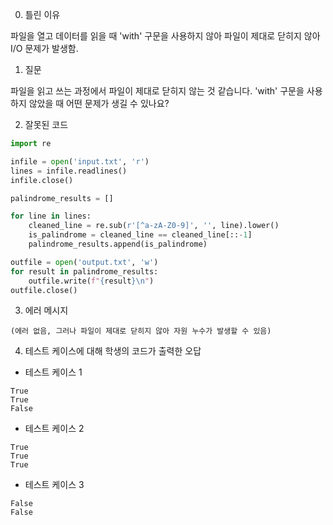 0. 틀린 이유

파일을 열고 데이터를 읽을 때 'with' 구문을 사용하지 않아 파일이 제대로 닫히지 않아 I/O 문제가 발생함.

1. 질문

파일을 읽고 쓰는 과정에서 파일이 제대로 닫히지 않는 것 같습니다. 'with' 구문을 사용하지 않았을 때 어떤 문제가 생길 수 있나요?

2. 잘못된 코드

```python
import re

infile = open('input.txt', 'r')
lines = infile.readlines()
infile.close()

palindrome_results = []

for line in lines:
    cleaned_line = re.sub(r'[^a-zA-Z0-9]', '', line).lower()
    is_palindrome = cleaned_line == cleaned_line[::-1]
    palindrome_results.append(is_palindrome)

outfile = open('output.txt', 'w')
for result in palindrome_results:
    outfile.write(f"{result}\n")
outfile.close()
```

3. 에러 메시지

```
(에러 없음, 그러나 파일이 제대로 닫히지 않아 자원 누수가 발생할 수 있음)
```

4. 테스트 케이스에 대해 학생의 코드가 출력한 오답

- 테스트 케이스 1

```
True
True
False
```

- 테스트 케이스 2

```
True
True
True
```

- 테스트 케이스 3

```
False
False
```